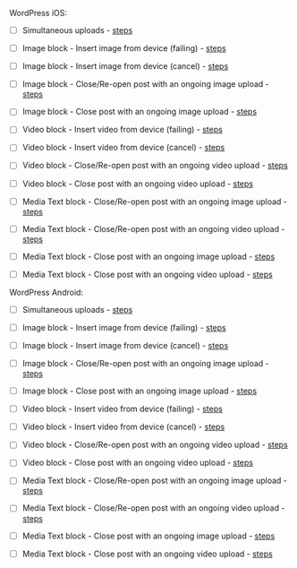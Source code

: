 WordPress iOS:

- [ ] Simultaneous uploads - [steps](https://github.com/wordpress-mobile/gutenberg-tests/blob/master/test-cases/media-interaction.md#tc001)

- [ ] Image block - Insert image from device (failing) - [steps](https://github.com/wordpress-mobile/gutenberg-tests/blob/master/test-cases/image.md#tc001)
- [ ] Image block - Insert image from device (cancel) - [steps](https://github.com/wordpress-mobile/gutenberg-tests/blob/master/test-cases/image.md#tc002)
- [ ] Image block - Close/Re-open post with an ongoing image upload - [steps](https://github.com/wordpress-mobile/gutenberg-tests/blob/master/test-cases/image.md#tc004)
- [ ] Image block - Close post with an ongoing image upload - [steps](https://github.com/wordpress-mobile/gutenberg-tests/blob/master/test-cases/image.md#tc005)

- [ ] Video block - Insert video from device (failing) - [steps](https://github.com/wordpress-mobile/gutenberg-tests/blob/master/test-cases/video.md#tc001)
- [ ] Video block - Insert video from device (cancel) - [steps](https://github.com/wordpress-mobile/gutenberg-tests/blob/master/test-cases/video.md#tc002)
- [ ] Video block - Close/Re-open post with an ongoing video upload - [steps](https://github.com/wordpress-mobile/gutenberg-tests/blob/master/test-cases/video.md#tc004)
- [ ] Video block - Close post with an ongoing video upload - [steps](https://github.com/wordpress-mobile/gutenberg-tests/blob/master/test-cases/video.md#tc005)

- [ ] Media Text block - Close/Re-open post with an ongoing image upload - [steps](https://github.com/wordpress-mobile/gutenberg-tests/blob/master/test-cases/media-text.md#tc003-i)
- [ ] Media Text block - Close/Re-open post with an ongoing video upload - [steps](https://github.com/wordpress-mobile/gutenberg-tests/blob/master/test-cases/media-text.md#tc003-v)
- [ ] Media Text block - Close post with an ongoing image upload - [steps](https://github.com/wordpress-mobile/gutenberg-tests/blob/master/test-cases/media-text.md#tc004-i)
- [ ] Media Text block - Close post with an ongoing video upload - [steps](https://github.com/wordpress-mobile/gutenberg-tests/blob/master/test-cases/media-text.md#tc004-v)

WordPress Android:

- [ ] Simultaneous uploads - [steps](https://github.com/wordpress-mobile/gutenberg-tests/blob/master/test-cases/media-interaction.md#tc001)

- [ ] Image block - Insert image from device (failing) - [steps](https://github.com/wordpress-mobile/gutenberg-tests/blob/master/test-cases/image.md#tc001)
- [ ] Image block - Insert image from device (cancel) - [steps](https://github.com/wordpress-mobile/gutenberg-tests/blob/master/test-cases/image.md#tc002)
- [ ] Image block - Close/Re-open post with an ongoing image upload - [steps](https://github.com/wordpress-mobile/gutenberg-tests/blob/master/test-cases/image.md#tc004)
- [ ] Image block - Close post with an ongoing image upload - [steps](https://github.com/wordpress-mobile/gutenberg-tests/blob/master/test-cases/image.md#tc005)

- [ ] Video block - Insert video from device (failing) - [steps](https://github.com/wordpress-mobile/gutenberg-tests/blob/master/test-cases/video.md#tc001)
- [ ] Video block - Insert video from device (cancel) - [steps](https://github.com/wordpress-mobile/gutenberg-tests/blob/master/test-cases/video.md#tc002)
- [ ] Video block - Close/Re-open post with an ongoing video upload - [steps](https://github.com/wordpress-mobile/gutenberg-tests/blob/master/test-cases/video.md#tc004)
- [ ] Video block - Close post with an ongoing video upload - [steps](https://github.com/wordpress-mobile/gutenberg-tests/blob/master/test-cases/video.md#tc005)

- [ ] Media Text block - Close/Re-open post with an ongoing image upload - [steps](https://github.com/wordpress-mobile/gutenberg-tests/blob/master/test-cases/media-text.md#tc003-i)
- [ ] Media Text block - Close/Re-open post with an ongoing video upload - [steps](https://github.com/wordpress-mobile/gutenberg-tests/blob/master/test-cases/media-text.md#tc003-v)
- [ ] Media Text block - Close post with an ongoing image upload - [steps](https://github.com/wordpress-mobile/gutenberg-tests/blob/master/test-cases/media-text.md#tc004-i)
- [ ] Media Text block - Close post with an ongoing video upload - [steps](https://github.com/wordpress-mobile/gutenberg-tests/blob/master/test-cases/media-text.md#tc004-v)
